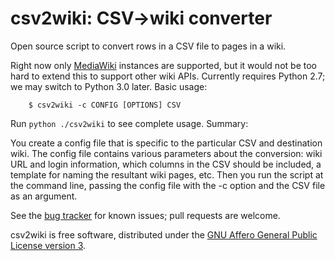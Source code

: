 # csv2wiki: CSV->wiki converter

Open source script to convert rows in a CSV file to pages in a wiki.

Right now only [MediaWiki](https://mediawiki.org/) instances are
supported, but it would not be too hard to extend this to support
other wiki APIs.  Currently requires Python 2.7; we may switch to
Python 3.0 later.  Basic usage:

        $ csv2wiki -c CONFIG [OPTIONS] CSV

Run `python ./csv2wiki` to see complete usage.  Summary:

You create a config file that is specific to the particular CSV and
destination wiki.  The config file contains various parameters about
the conversion: wiki URL and login information, which columns in the
CSV should be included, a template for naming the resultant wiki
pages, etc.  Then you run the script at the command line, passing the
config file with the -c option and the CSV file as an argument.

See the [bug
tracker](https://github.com/OpenTechStrategies/csv2wiki/issues) for
known issues; pull requests are welcome.

csv2wiki is free software, distributed under the [GNU Affero General
Public License version 3](LICENSE.md).
